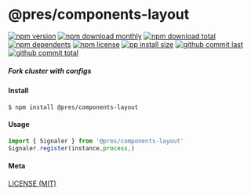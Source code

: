 # @pres/components-layout

[![npm version][badge-npm-version]][url-npm]
[![npm download monthly][badge-npm-download-monthly]][url-npm]
[![npm download total][badge-npm-download-total]][url-npm]
[![npm dependents][badge-npm-dependents]][url-github]
[![npm license][badge-npm-license]][url-npm]
[![pp install size][badge-pp-install-size]][url-pp]
[![github commit last][badge-github-last-commit]][url-github]
[![github commit total][badge-github-commit-count]][url-github]

[//]: <> (Shields)

[badge-npm-version]: https://flat.badgen.net/npm/v/@pres/components-layout

[badge-npm-download-monthly]: https://flat.badgen.net/npm/dm/@pres/components-layout

[badge-npm-download-total]:https://flat.badgen.net/npm/dt/@pres/components-layout

[badge-npm-dependents]: https://flat.badgen.net/npm/dependents/@pres/components-layout

[badge-npm-license]: https://flat.badgen.net/npm/license/@pres/components-layout

[badge-pp-install-size]: https://flat.badgen.net/packagephobia/install/@pres/components-layout

[badge-github-last-commit]: https://flat.badgen.net/github/last-commit/hoyeungw/pres

[badge-github-commit-count]: https://flat.badgen.net/github/commits/hoyeungw/pres

[//]: <> (Link)

[url-npm]: https://npmjs.org/package/@pres/components-layout

[url-pp]: https://packagephobia.now.sh/result?p=@pres/components-layout

[url-github]: https://github.com/hoyeungw/pres

##### Fork cluster with configs

#### Install

```console
$ npm install @pres/components-layout
```

#### Usage

```js
import { Signaler } from '@pres/components-layout'
Signaler.register(instance,process,)
```

#### Meta

[LICENSE (MIT)](LICENSE)

